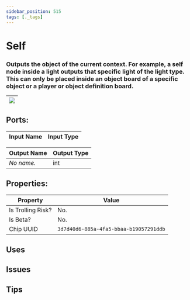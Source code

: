 ```yaml
---
sidebar_position: 515
tags: [._tags]
---
```


# Self


### Outputs the object of the current context. For example, a self node inside a light outputs that specific light of the light type. This can only be placed inside an object board of a specific object or a player or object definition board.

| ![](https://images-ext-2.discordapp.net/external/MPmIaQzlEPmgGWlgi-WxBBXt0Bjv_zWPkg1y1f_sy3s/https/www.recroomcircuits.com/image/circuit/absolute-value?width=206&height=108) |
|-----|

## Ports:

| Input Name | Input Type |
|-----------|-----------|

| Output Name | Output Type |
|-----------|-----------|
| *No name.* | int |

## Properties:

| Property  | Value |
|-------------------|-----------|
| Is Trolling Risk? | No. |
| Is Beta? | No. |
| Chip UUID | `3d7d40d6-885a-4fa5-bbaa-b19057291ddb` |

## Uses

## Issues

## Tips